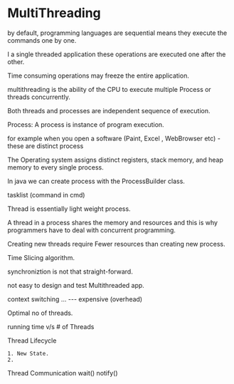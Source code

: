 # MultiThreading
by default, programming languages are sequential means they execute 
the commands one by one.

I  a single threaded application these operations are executed 
one after the other.

Time consuming operations may freeze the entire application.

multithreading is the ability of the CPU to execute multiple Process
or threads concurrently.

Both threads and processes are independent sequence of execution.


Process:
A process is instance of program execution.

for example when you open a software (Paint, Excel , WebBrowser etc) - these are distinct process

The Operating system assigns distinct registers, stack memory, and heap memory to every single process.

In java we can create process with the ProcessBuilder class.


tasklist (command in cmd)

Thread is essentially light weight process.


A thread in a process shares the memory and resources and this is why programmers have to deal with
concurrent programming.


Creating new threads require Fewer resources than creating new process.


Time Slicing algorithm.

synchroniztion is not that straight-forward.

not easy to design and test Multithreaded app.

context switching  ... --- expensive (overhead)

Optimal no of threads.

running time v/s # of Threads



Thread Lifecycle

    1. New State.
    2. 



Thread Communication
wait()
notify()



























